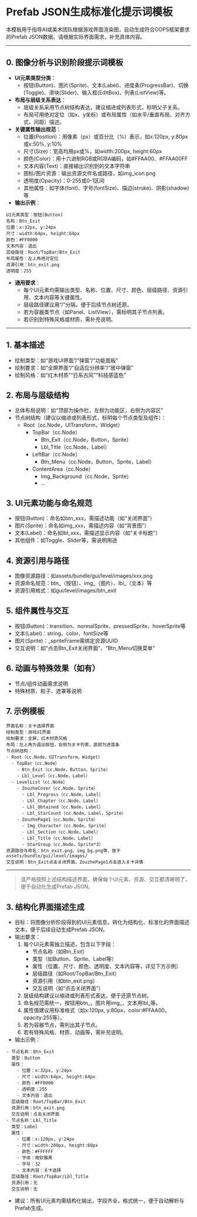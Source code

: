 # Prefab JSON生成标准化提示词模板

本模板用于指导AI或美术团队根据游戏界面渲染图，自动生成符合OOPS框架要求的Prefab JSON数据。请根据实际界面需求，补充具体内容。

---

## 0. 图像分析与识别阶段提示词模板
- **UI元素类型分类**：
  - 按钮(Button)、图片(Sprite)、文本(Label)、进度条(ProgressBar)、切换(Toggle)、滑块(Slider)、输入框(EditBox)、列表(ListView)等。
- **布局与层级关系表达**：
  - 层级关系采用节点树结构表达，建议缩进或列表形式，标明父子关系。
  - 布局可用绝对定位（如x、y坐标）或布局属性（如水平/垂直布局、对齐方式、间距）描述。
- **关键属性输出规范**：
  - 位置(Position)：用像素（px）或百分比（%）表示，如x:120px, y:80px或x:50%, y:10%
  - 尺寸(Size)：宽高均用px或%，如width:200px, height:60px
  - 颜色(Color)：用十六进制RGB或RGBA编码，如#FFAA00、#FFAA00FF
  - 文本内容(Text)：直接输出识别到的文本字符串
  - 图标/图片资源：输出资源文件名或路径，如img_icon.png
  - 透明度(Opacity)：0-255或0-1区间
  - 其他属性：如字体(font)、字号(fontSize)、描边(stroke)、阴影(shadow)等
- **输出示例**：
```
UI元素类型：按钮(Button)
名称：Btn_Exit
位置：x:32px, y:24px
尺寸：width:64px, height:64px
颜色：#FF0000
文本内容：退出
层级路径：Root/TopBar/Btn_Exit
布局属性：左上角绝对定位
资源引用：btn_exit.png
透明度：255
```
- **通用要求**：
  - 每个UI元素均需输出类型、名称、位置、尺寸、颜色、层级路径、资源引用、文本内容等关键属性。
  - 层级路径建议用“/”分隔，便于后续节点树还原。
  - 若为容器类节点（如Panel、ListView），需标明其子节点列表。
  - 若识别到特殊风格或材质，需补充说明。

---

## 1. 基本描述
- 绘制类型：如“游戏UI界面”/“弹窗”/“功能面板”
- 绘制要求：如“全屏界面”/“自适应分辨率”/“居中弹窗”
- 绘制风格：如“红木材质”“日系古风”“科技感蓝色”

## 2. 布局与层级结构
- 总体布局说明：如“顶部为操作栏，左侧为功能区，右侧为内容区”
- 节点树结构（建议以缩进或列表形式，标明每个节点类型及组件）：
  - Root（cc.Node，UITransform，Widget）
    - TopBar（cc.Node）
      - Btn_Exit（cc.Node，Button，Sprite）
      - Lbl_Title（cc.Node，Label）
    - LeftBar（cc.Node）
      - Btn_Menu（cc.Node，Button，Sprite，Label）
    - ContentArea（cc.Node）
      - Img_Background（cc.Node，Sprite）
      - ...

## 3. UI元素功能与命名规范
- 按钮(Button)：命名如btn_xxx，需描述功能（如“关闭界面”）
- 图片(Sprite)：命名如img_xxx，需描述内容（如“背景图”）
- 文本(Label)：命名如lbl_xxx，需描述显示内容（如“关卡标题”）
- 其他组件：如Toggle、Slider等，需说明用途

## 4. 资源引用与路径
- 图像资源路径：如assets/bundle/gui/level/images/xxx.png
- 资源命名规范：btn_（按钮）、img_（图片）、lbl_（文本）等
- 资源引用格式：如gui/level/images/btn_exit

## 5. 组件属性与交互
- 按钮(Button)：transition、normalSprite、pressedSprite、hoverSprite等
- 文本(Label)：string、color、fontSize等
- 图片(Sprite)：_spriteFrame需绑定资源UUID
- 交互说明：如“点击Btn_Exit关闭界面”、“Btn_Menu切换菜单”

## 6. 动画与特殊效果（如有）
- 节点/组件动画需求说明
- 特殊材质、粒子、遮罩等说明

## 7. 示例模板
```
界面名称：关卡选择界面
绘制类型：游戏UI界面
绘制要求：全屏，红木材质风格
布局：左上角为退出按钮，右侧为关卡列表，底部为进度条
节点树结构：
- Root（cc.Node，UITransform，Widget）
  - TopBar（cc.Node）
    - Btn_Exit（cc.Node，Button，Sprite）
    - Lbl_Level（cc.Node，Label）
  - LevelList（cc.Node）
    - ZouzheCover（cc.Node，Sprite）
      - Lbl_Progress（cc.Node，Label）
      - Lbl_Chapter（cc.Node，Label）
      - Lbl_Obtained（cc.Node，Label）
      - Lbl_StarCount（cc.Node，Label，Sprite）
    - ZouzhePage1（cc.Node，Sprite）
      - Img_Character（cc.Node，Sprite）
      - Lbl_Section（cc.Node，Label）
      - Lbl_Title（cc.Node，Label）
      - StarGroup（cc.Node，Sprite*3）
资源路径与命名：btn_exit.png、img_bg.png等，放于assets/bundle/gui/level/images/
交互说明：Btn_Exit点击关闭界面，ZouzhePage1点击进入关卡详情
```

---

> 请严格按照上述结构描述界面，确保每个UI元素、资源、交互都清晰明了，便于自动化生成Prefab JSON。

## 3. 结构化界面描述生成
- 目标：将图像分析阶段得到的UI元素信息，转化为结构化、标准化的界面描述文本，便于后续自动生成Prefab JSON。
- 输出要求：
  1. 每个UI元素需独立描述，包含以下字段：
     - 节点名称（如Btn_Exit）
     - 类型（如Button、Sprite、Label等）
     - 属性（位置、尺寸、颜色、透明度、文本内容等，详见下方示例）
     - 层级路径（如Root/TopBar/Btn_Exit）
     - 资源引用（如btn_exit.png）
     - 交互说明（如“点击关闭界面”）
  2. 层级结构建议以缩进或列表形式表达，便于还原节点树。
  3. 命名规范需统一，按钮用btn_，图片用img_，文本用lbl_等。
  4. 属性值建议用标准格式（如x:120px, y:80px，color:#FFAA00，opacity:255等）。
  5. 若为容器节点，需列出其子节点。
  6. 若有特殊风格、材质、动画等，需补充说明。
- 输出示例：
```
- 节点名称：Btn_Exit
  类型：Button
  属性：
    - 位置：x:32px, y:24px
    - 尺寸：width:64px, height:64px
    - 颜色：#FF0000
    - 透明度：255
    - 文本内容：退出
  层级路径：Root/TopBar/Btn_Exit
  资源引用：btn_exit.png
  交互说明：点击关闭界面
- 节点名称：Lbl_Title
  类型：Label
  属性：
    - 位置：x:120px, y:24px
    - 尺寸：width:200px, height:60px
    - 颜色：#FFFFFF
    - 字体：微软雅黑
    - 字号：32
    - 文本内容：关卡选择
  层级路径：Root/TopBar/Lbl_Title
  资源引用：无
  交互说明：无
```
- 建议：所有UI元素均需结构化输出，字段齐全，格式统一，便于自动解析与Prefab生成。
